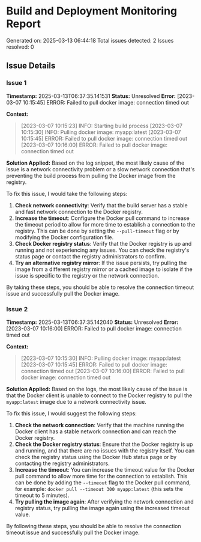 # Build and Deployment Monitoring Report

Generated on: 2025-03-13 06:44:18
Total issues detected: 2
Issues resolved: 0

## Issue Details

### Issue 1
**Timestamp:** 2025-03-13T06:37:35.141531
**Status:** Unresolved
**Error:** [2023-03-07 10:15:45] ERROR: Failed to pull docker image: connection timed out

**Context:**
> [2023-03-07 10:15:23] INFO: Starting build process
> [2023-03-07 10:15:30] INFO: Pulling docker image: myapp:latest
> [2023-03-07 10:15:45] ERROR: Failed to pull docker image: connection timed out
> [2023-03-07 10:16:00] ERROR: Failed to pull docker image: connection timed out

**Solution Applied:**
Based on the log snippet, the most likely cause of the issue is a network connectivity problem or a slow network connection that's preventing the build process from pulling the Docker image from the registry.

To fix this issue, I would take the following steps:

1. **Check network connectivity**: Verify that the build server has a stable and fast network connection to the Docker registry.
2. **Increase the timeout**: Configure the Docker pull command to increase the timeout period to allow for more time to establish a connection to the registry. This can be done by setting the `--pull-timeout` flag or by modifying the Docker configuration file.
3. **Check Docker registry status**: Verify that the Docker registry is up and running and not experiencing any issues. You can check the registry's status page or contact the registry administrators to confirm.
4. **Try an alternative registry mirror**: If the issue persists, try pulling the image from a different registry mirror or a cached image to isolate if the issue is specific to the registry or the network connection.

By taking these steps, you should be able to resolve the connection timeout issue and successfully pull the Docker image.

### Issue 2
**Timestamp:** 2025-03-13T06:37:35.142040
**Status:** Unresolved
**Error:** [2023-03-07 10:16:00] ERROR: Failed to pull docker image: connection timed out

**Context:**
> [2023-03-07 10:15:30] INFO: Pulling docker image: myapp:latest
> [2023-03-07 10:15:45] ERROR: Failed to pull docker image: connection timed out
> [2023-03-07 10:16:00] ERROR: Failed to pull docker image: connection timed out

**Solution Applied:**
Based on the logs, the most likely cause of the issue is that the Docker client is unable to connect to the Docker registry to pull the `myapp:latest` image due to a network connectivity issue.

To fix this issue, I would suggest the following steps:

1. **Check the network connection**: Verify that the machine running the Docker client has a stable network connection and can reach the Docker registry.
2. **Check the Docker registry status**: Ensure that the Docker registry is up and running, and that there are no issues with the registry itself. You can check the registry status using the Docker Hub status page or by contacting the registry administrators.
3. **Increase the timeout**: You can increase the timeout value for the Docker pull command to allow more time for the connection to establish. This can be done by adding the `--timeout` flag to the Docker pull command, for example: `docker pull --timeout 300 myapp:latest` (this sets the timeout to 5 minutes).
4. **Try pulling the image again**: After verifying the network connection and registry status, try pulling the image again using the increased timeout value.

By following these steps, you should be able to resolve the connection timeout issue and successfully pull the Docker image.
